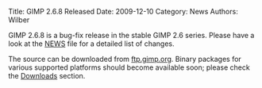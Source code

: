 Title: GIMP 2.6.8 Released
Date: 2009-12-10
Category: News
Authors: Wilber

GIMP 2.6.8 is a bug-fix release in the stable GIMP 2.6 series. Please have a look at the [NEWS](http://developer.gimp.org/NEWS-2.6) file for a detailed list of changes.

The source can be downloaded from [ftp.gimp.org](http://gimp.org/downloads/#mirrors). Binary packages for various supported platforms should become available soon; please check the [Downloads](http://gimp.org/downloads/) section.